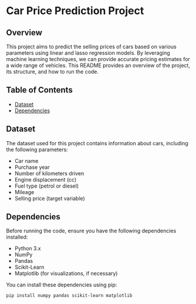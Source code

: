 # Car Price Prediction Project

## Overview

This project aims to predict the selling prices of cars based on various parameters using linear and lasso regression models. By leveraging machine learning techniques, we can provide accurate pricing estimates for a wide range of vehicles. This README provides an overview of the project, its structure, and how to run the code.

## Table of Contents

- [Dataset](#dataset)
- [Dependencies](#dependencies)


## Dataset

The dataset used for this project contains information about cars, including the following parameters:
- Car name
- Purchase year
- Number of kilometers driven
- Engine displacement (cc)
- Fuel type (petrol or diesel)
- Mileage
- Selling price (target variable)

## Dependencies

Before running the code, ensure you have the following dependencies installed:
- Python 3.x
- NumPy
- Pandas
- Scikit-Learn
- Matplotlib (for visualizations, if necessary)

You can install these dependencies using pip:

```bash
pip install numpy pandas scikit-learn matplotlib
